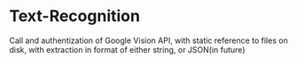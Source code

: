 # Text-Recognition
Call and authentization of Google Vision API, with static reference to files on disk, with extraction in format of either string, or JSON(in future) 
